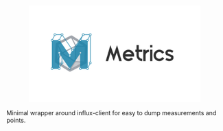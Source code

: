 <p align="center">
    <img src="https://raw.githubusercontent.com/printzero/influx-metrics/master/assets/influx-metrics.png" width="400" height="225">
</p>

Minimal wrapper around influx-client for easy to dump measurements and points.
